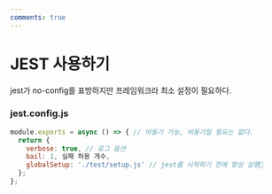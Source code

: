```yaml
---
comments: true
---
```

# JEST 사용하기
jest가 no-config를 표방하지만 프레임워크라 최소 설정이 필요하다.

### jest.config.js

```javascript
module.exports = async () => { // 비동기 가능, 비동기일 필요는 없다.
  return {
    verbose: true, // 로그 옵션
    bail: 1, 실패 허용 개수,
    globalSetup: './test/setup.js' // jest를 시작하기 전에 항상 실행
  };
};
```